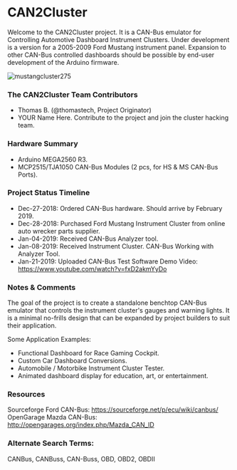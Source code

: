 # CAN2Cluster 
Welcome to the CAN2Cluster project. It is a CAN-Bus emulator for Controlling Automotive Dashboard Instrument Clusters. Under development is a version for a 2005-2009 Ford Mustang instrument panel. Expansion to other CAN-Bus controlled dashboards should be possible by end-user development of the Arduino firmware.

![mustangcluster275](https://user-images.githubusercontent.com/10354989/50655679-b7a95a00-0f45-11e9-8c29-e3e9a20487e5.jpg)

### The CAN2Cluster Team Contributors
* Thomas B. (@thomastech, Project Originator)
* YOUR Name Here. Contribute to the project and join the cluster hacking team.

### Hardware Summary
* Arduino MEGA2560 R3.
* MCP2515/TJA1050 CAN-Bus Modules (2 pcs, for HS & MS CAN-Bus Ports).

### Project Status Timeline
* Dec-27-2018: Ordered CAN-Bus hardware. Should arrive by February 2019.
* Dec-28-2018: Purchased Ford Mustang Instrument Cluster from online auto wrecker parts supplier.
* Jan-04-2019: Received CAN-Bus Analyzer tool.
* Jan-08-2019: Received Instrument Cluster. CAN-Bus Working with Analyzer Tool.
* Jan-21-2019: Uploaded CAN-Bus Test Software Demo Video: https://www.youtube.com/watch?v=fxD2akmYyDo

### Notes & Comments
The goal of the project is to create a standalone benchtop CAN-Bus emulator that controls the instrument cluster's gauges and warning lights. It is a minimal no-frills design that can be expanded by project builders to suit their application.

Some Application Examples: 
- Functional Dashboard for Race Gaming Cockpit.
- Custom Car Dashboard Conversions.
- Automobile / Motorbike Instrument Cluster Tester.
- Animated dashboard display for education, art, or entertainment.

### Resources
Sourceforge Ford CAN-Bus: https://sourceforge.net/p/ecu/wiki/canbus/  
OpenGarage Mazda CAN-Bus: http://opengarages.org/index.php/Mazda_CAN_ID 

### Alternate Search Terms:
CANBus, CANBuss, CAN-Buss, OBD, OBD2, OBDII

